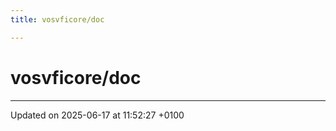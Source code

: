 ```yaml
---
title: vosvficore/doc

---
```


# vosvficore/doc








-------------------------------

Updated on 2025-06-17 at 11:52:27 +0100
